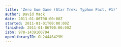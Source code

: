 ```yaml
---
title: 'Zero Sum Game (Star Trek: Typhon Pact, #1)'
author: David Mack
date: 2011-01-06T00:00:00Z
started: 2011-01-01T00:00:00Z
finished: 2011-01-06T00:00:00Z
isbn: 978-1439160794
openlibraryID: OL24446429M
---
```


